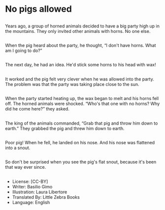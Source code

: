 # No pigs allowed

##
Years ago, a group of horned
animals decided to have a big
party high up in the mountains.
They only invited other animals
with horns. No one else.

##
When the pig heard about the
party, he thought, “I don't have
horns. What am I going to do?”

##
The next day, he had an idea.
He'd stick some horns to his
head with wax!

##
It worked and the pig felt very
clever when he was allowed
into the party. The problem was
that the party was taking place
close to the sun.

##
When the party started heating
up, the wax began to melt and
his horns fell off.
The horned animals were
shocked. “Who's that one with
no horns? Why did he come
here?” they asked.

##
The king of the animals
commanded, “Grab that pig and
throw him down to earth.”
They grabbed the pig and threw
him down to earth.

##
Poor pig! When he fell, he
landed on his nose. And his
nose was flattened into a snout.

##
So don't be surprised when you
see the pig's flat snout,
because it's been that way ever
since.

##
* License: [CC-BY]
* Writer: Basilio Gimo
* Illustration: Laura Libertore
* Translated By: Little Zebra Books
* Language: English
